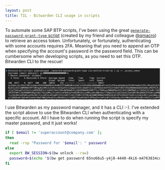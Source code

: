```yaml
---
layout: post
title: TIL - Bitwarden CLI usage in scripts 
---
```


To automate some SAP BTP scripts, I've been using the great [`generate-password-grant-type` script](https://github.com/SAP-samples/cloud-btp-cli-api-codejam/blob/main/scripts/generate-password-grant-type) (created by my friend and colleague [@qmacro](https://github.com/qmacro)) to retrieve an access token. Unfortunately, or fortunately, authenticating with some accounts requires 2FA. Meaning that you need to append an OTP when specifying the account's password in the password field. This can be cumbersome when developing scripts, as you need to set this OTP. Bitwarden CLI to the rescue!

![Bitwarden CLI in script](../images/bitwarden-cli.png)

I use Bitwarden as my password manager, and it has a CLI :-). I've extended the script above to use the Bitwarden CLI when authenticating with a specific account. All I have to do when running the script is specify my master password, and it just works!

```bash
if [ $email != 'superaccount@company.com' ];
then
  read -rsp "Password for '$email': " password
else
  export BW_SESSION=$(bw unlock --raw)
  password=$(echo "$(bw get password 65no66u5-y4j8-4440-4ki6-m4763834cn45)$(bw get totp 65no66u5-y4j8-4440-4ki6-m4763834cn45)")
fi
```
